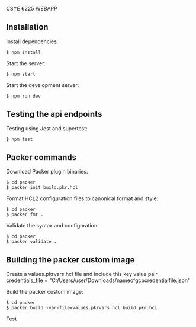 CSYE 6225 WEBAPP
## Installation

  Install dependencies:

```console
$ npm install
```

  Start the server:

```console
$ npm start
```

  Start the development server:

```console
$ npm run dev
```

## Testing the api endpoints

  Testing using Jest and supertest:

```console
$ npm test
```

## Packer commands

  Download Packer plugin binaries:

```console
$ cd packer
$ packer init build.pkr.hcl
```

  Format HCL2 configuration files to canonical format and style:

```console
$ cd packer
$ packer fmt .
```

  Validate the syntax and configuration:

```console
$ cd packer
$ packer validate .
```

## Building the packer custom image

  Create a values.pkrvars.hcl file and include this key value pair
  credentials_file = "C:/Users/user/Downloads/nameofgcpcredentialfile.json"

  Build the packer custom image:

```console
$ cd packer
$ packer build -var-file=values.pkrvars.hcl build.pkr.hcl
```
Test
